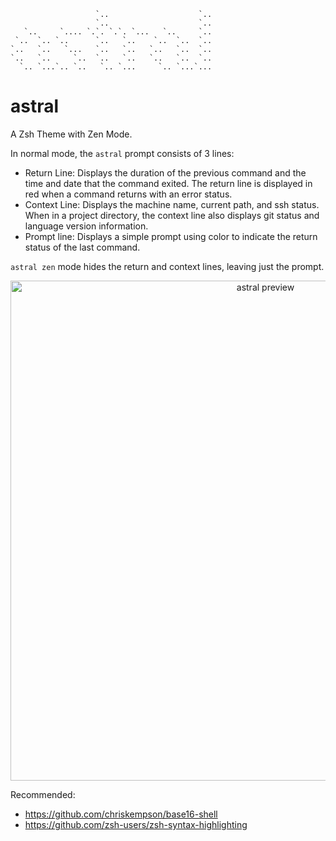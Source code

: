 ```text
                   `..                    `..
                   `..                    `..
   `..     `.... `.`. `.`. `...   `..     `..
 `..  `.. `..      `..   `..    `..  `..  `..
`..   `..   `...   `..   `..   `..   `..  `..
`..   `..     `..  `..   `..   `..   `..  `..
  `.. `...`.. `..   `.. `...     `.. `...`...
```

# astral

A Zsh Theme with Zen Mode.

In normal mode, the `astral` prompt consists of 3 lines:

- Return Line: Displays the duration of the previous command and the time and date that the command exited. The return line is displayed in red when a command returns with an error status.
- Context Line: Displays the machine name, current path, and ssh status. When in a project directory, the context line also displays git status and language version information.
- Prompt line: Displays a simple prompt using color to indicate the return status of the last command.

`astral zen` mode hides the return and context lines, leaving just the prompt.

<p align="center">
  <img src="https://raw.githubusercontent.com/xwmx/astral/master/astral.png" alt="astral preview" width="800">
</p>

Recommended:
- <https://github.com/chriskempson/base16-shell>
- <https://github.com/zsh-users/zsh-syntax-highlighting>
